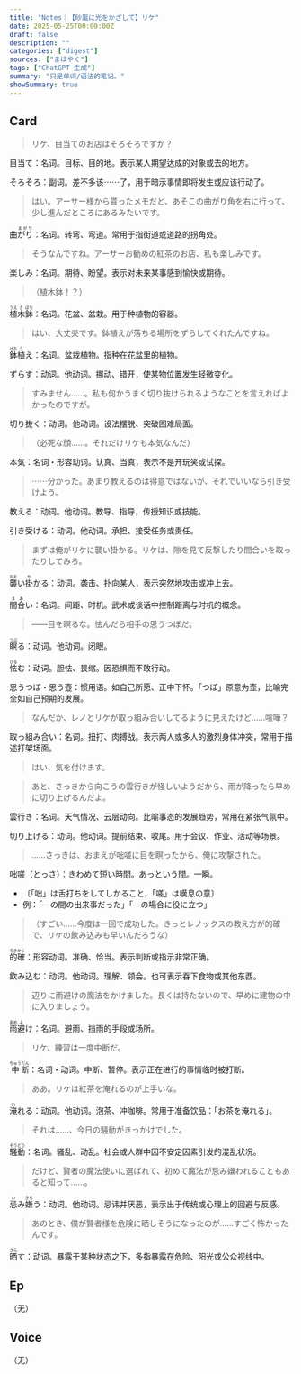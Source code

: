 ```yaml
---
title: "Notes｜【砂嵐に光をかざして】リケ"
date: 2025-05-25T00:00:00Z
draft: false
description: ""
categories: ["digest"]
sources: ["まほやく"]
tags: ["ChatGPT 生成"]
summary: "只是单词/语法的笔记。"
showSummary: true
---
```


## Card

>リケ、目当てのお店はそろそろですか？

目当て：名词。目标、目的地。表示某人期望达成的对象或去的地方。

そろそろ：副词。差不多该⋯⋯了，用于暗示事情即将发生或应该行动了。

>はい。アーサー様から貰ったメモだと、あそこの曲がり角を右に行って、少し進んだところにあるみたいです。

曲<ruby>がり<rt>まがり</rt></ruby>：名词。转弯、弯道。常用于指街道或道路的拐角处。

>そうなんですね。アーサーお勧めの紅茶のお店、私も楽しみです。

楽しみ：名词。期待、盼望。表示对未来某事感到愉快或期待。

>（植木鉢！？）

<ruby>植<rt>うえ</rt></ruby><ruby>木<rt>き</rt></ruby><ruby>鉢<rt>ばち</rt></ruby>：名词。花盆、盆栽。用于种植物的容器。

>はい、大丈夫です。鉢植えが落ちる場所をずらしてくれたんですね。

<ruby>鉢<rt>はち</rt></ruby><ruby>植<rt>う</rt></ruby>え：名词。盆栽植物。指种在花盆里的植物。

ずらす：动词。他动词。挪动、错开，使某物位置发生轻微变化。

>すみません……。私も何かうまく切り抜けられるようなことを言えればよかったのですが。

切り抜く：动词。他动词。设法摆脱、突破困难局面。

>（必死な顔……。それだけリケも本気なんだ）

本気：名词・形容动词。认真、当真，表示不是开玩笑或试探。

>⋯⋯分かった。あまり教えるのは得意ではないが、それでいいなら引き受けよう。

教える：动词。他动词。教导、指导，传授知识或技能。

引き受ける：动词。他动词。承担、接受任务或责任。

>まずは俺がリケに襲い掛かる。リケは、隙を見て反撃したり間合いを取ったりしてみろ。

<ruby>襲<rt>おそ</rt></ruby>い<ruby>掛<rt>か</rt></ruby>かる：动词。袭击、扑向某人，表示突然地攻击或冲上去。

<ruby>間<rt>ま</rt></ruby><ruby>合<rt>あ</rt></ruby>い：名词。间距、时机。武术或谈话中控制距离与时机的概念。

>——目を瞑るな。怯んだら相手の思うつぼだ。

<ruby>瞑<rt>つぶ</rt></ruby>る：动词。他动词。闭眼。

<ruby>怯<rt>ひる</rt></ruby>む：动词。胆怯、畏缩。因恐惧而不敢行动。

思うつぼ・思う壺：惯用语。如自己所愿、正中下怀。「つぼ」原意为壶，比喻完全如自己预期的发展。

>なんだか、レノとリケが取っ組み合いしてるように見えたけど……喧嘩？

取っ組み合い：名词。扭打、肉搏战。表示两人或多人的激烈身体冲突，常用于描述打架场面。

>はい、気を付けます。

>あと、さっきから向こうの雲行きが怪しいようだから、雨が降ったら早めに切り上げるんだよ。

雲行き：名词。天气情况、云层动向。比喻事态的发展趋势，常用在紧张气氛中。

切り上げる：动词。他动词。提前结束、收尾。用于会议、作业、活动等场景。

>……さっきは、おまえが咄嗟に目を瞑ったから、俺に攻撃された。

咄嗟（とっさ）：きわめて短い時間。あっという間。一瞬。
* 〔「咄」は舌打ちをしてしかること，「嗟」は嘆息の意〕
* 例：「―の間の出来事だった」「―の場合に役に立つ」

>（すごい……今度は一回で成功した。きっとレノックスの教え方が的確で、リケの飲み込みも早いんだろうな）

<ruby>的<rt>てき</rt></ruby><ruby>確<rt>かく</rt></ruby>：形容动词。准确、恰当。表示判断或指示非常正确。

飲み込む：动词。他动词。理解、领会。也可表示吞下食物或其他东西。

>辺りに雨避けの魔法をかけました。長くは持たないので、早めに建物の中に入りましょう。

<ruby>雨<rt>あめ</rt></ruby><ruby>避<rt>よ</rt></ruby>け：名词。避雨、挡雨的手段或场所。

>リケ、練習は一度中断だ。

<ruby>中<rt>ちゅう</rt></ruby><ruby>断<rt>だん</rt></ruby>：名词・动词。中断、暂停。表示正在进行的事情临时被打断。

>ああ。リケは紅茶を淹れるのが上手いな。

<ruby>淹<rt>い</rt></ruby>れる：动词。他动词。泡茶、冲咖啡。常用于准备饮品：「お茶を淹れる」。

>それは……、今日の騒動がきっかけでした。

<ruby>騒<rt>そう</rt></ruby><ruby>動<rt>どう</rt></ruby>：名词。骚乱、动乱。社会或人群中因不安定因素引发的混乱状况。

>だけど、賢者の魔法使いに選ばれて、初めて魔法が忌み嫌われることもあると知って……。

<ruby>忌<rt>い</rt></ruby>み<ruby>嫌<rt>きら</rt></ruby>う：动词。他动词。忌讳并厌恶，表示出于传统或心理上的回避与反感。

>あのとき、僕が賢者様を危険に晒しそうになったのが……すごく怖かったんです。

<ruby>晒<rt>さら</rt></ruby>す：动词。暴露于某种状态之下，多指暴露在危险、阳光或公众视线中。

## Ep

（无）

## Voice

（无）
